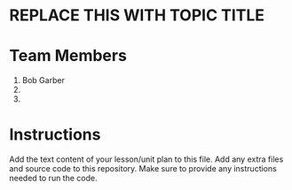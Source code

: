 # REPLACE THIS WITH TOPIC TITLE
# Team Members
1. Bob Garber
2. 
3. 

# Instructions
Add the text content of your lesson/unit plan to this file. Add any extra files and source code to this repository. Make sure to provide any instructions needed to run the code.


